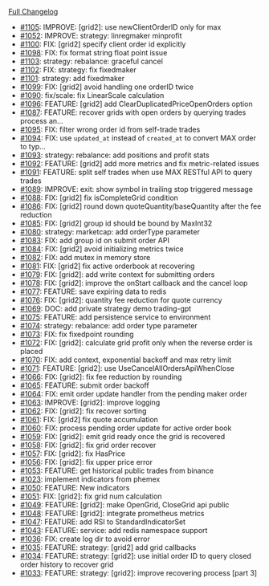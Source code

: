 [Full Changelog](https://github.com/OvictorVieira/bbgo/compare/v1.43.1...main)

 - [#1105](https://github.com/OvictorVieira/bbgo/pull/1105): IMPROVE: [grid2]: use newClientOrderID only for max
 - [#1052](https://github.com/OvictorVieira/bbgo/pull/1052): IMPROVE: strategy: linregmaker minprofit
 - [#1100](https://github.com/OvictorVieira/bbgo/pull/1100): FIX: [grid2] specify client order id explicitly
 - [#1098](https://github.com/OvictorVieira/bbgo/pull/1098): FIX: fix format string float point issue
 - [#1103](https://github.com/OvictorVieira/bbgo/pull/1103): strategy: rebalance: graceful cancel
 - [#1102](https://github.com/OvictorVieira/bbgo/pull/1102): FIX: strategy: fix fixedmaker
 - [#1101](https://github.com/OvictorVieira/bbgo/pull/1101): strategy: add fixedmaker
 - [#1099](https://github.com/OvictorVieira/bbgo/pull/1099): FIX: [grid2] avoid handling one orderID twice
 - [#1090](https://github.com/OvictorVieira/bbgo/pull/1090): fix/scale: fix LinearScale calculation
 - [#1096](https://github.com/OvictorVieira/bbgo/pull/1096): FEATURE: [grid2] add ClearDuplicatedPriceOpenOrders option
 - [#1087](https://github.com/OvictorVieira/bbgo/pull/1087): FEATURE: recover grids with open orders by querying trades process an…
 - [#1095](https://github.com/OvictorVieira/bbgo/pull/1095): FIX: filter wrong order id from self-trade trades
 - [#1094](https://github.com/OvictorVieira/bbgo/pull/1094): FIX: use `updated_at` instead of `created_at` to convert MAX order to typ…
 - [#1093](https://github.com/OvictorVieira/bbgo/pull/1093): strategy: rebalance: add positions and profit stats
 - [#1092](https://github.com/OvictorVieira/bbgo/pull/1092): FEATURE: [grid2] add more metrics and fix metric-related issues
 - [#1091](https://github.com/OvictorVieira/bbgo/pull/1091): FEATURE: split self trades when use MAX RESTful API to query trades
 - [#1089](https://github.com/OvictorVieira/bbgo/pull/1089): IMPROVE: exit: show symbol in trailing stop triggered message
 - [#1088](https://github.com/OvictorVieira/bbgo/pull/1088): FIX: [grid2] fix isCompleteGrid condition
 - [#1086](https://github.com/OvictorVieira/bbgo/pull/1086): FIX: [grid2] round down quoteQuantity/baseQuantity after the fee reduction
 - [#1085](https://github.com/OvictorVieira/bbgo/pull/1085): FIX: [grid2] group id should be bound by MaxInt32
 - [#1080](https://github.com/OvictorVieira/bbgo/pull/1080): strategy: marketcap: add orderType parameter
 - [#1083](https://github.com/OvictorVieira/bbgo/pull/1083): FIX: add group id on submit order API
 - [#1084](https://github.com/OvictorVieira/bbgo/pull/1084): FIX: [grid2] avoid initializing metrics twice
 - [#1082](https://github.com/OvictorVieira/bbgo/pull/1082): FIX: add mutex in memory store
 - [#1081](https://github.com/OvictorVieira/bbgo/pull/1081): FIX: [grid2] fix active orderbook at recovering
 - [#1079](https://github.com/OvictorVieira/bbgo/pull/1079): FIX: [grid2]: add write context for submitting orders
 - [#1078](https://github.com/OvictorVieira/bbgo/pull/1078): FIX: [grid2]: improve the onStart callback and the cancel loop
 - [#1077](https://github.com/OvictorVieira/bbgo/pull/1077): FEATURE: save expiring data to redis
 - [#1076](https://github.com/OvictorVieira/bbgo/pull/1076): FIX: [grid2]: quantity fee reduction for quote currency
 - [#1069](https://github.com/OvictorVieira/bbgo/pull/1069): DOC: add private strategy demo trading-gpt
 - [#1075](https://github.com/OvictorVieira/bbgo/pull/1075): FEATURE: add persistence service to environment
 - [#1074](https://github.com/OvictorVieira/bbgo/pull/1074): strategy: rebalance: add order type parameter
 - [#1073](https://github.com/OvictorVieira/bbgo/pull/1073): FIX: fix fixedpoint rounding
 - [#1072](https://github.com/OvictorVieira/bbgo/pull/1072): FIX: [grid2]: calculate grid profit only when the reverse order is placed
 - [#1070](https://github.com/OvictorVieira/bbgo/pull/1070): FIX: add context, exponential backoff and max retry limit
 - [#1071](https://github.com/OvictorVieira/bbgo/pull/1071): FEATURE: [grid2]: use UseCancelAllOrdersApiWhenClose
 - [#1066](https://github.com/OvictorVieira/bbgo/pull/1066): FIX: [grid2]: fix fee reduction by rounding
 - [#1065](https://github.com/OvictorVieira/bbgo/pull/1065): FEATURE: submit order backoff
 - [#1064](https://github.com/OvictorVieira/bbgo/pull/1064): FIX: emit order update handler from the pending maker order
 - [#1063](https://github.com/OvictorVieira/bbgo/pull/1063): IMPROVE: [grid2]: improve logging 
 - [#1062](https://github.com/OvictorVieira/bbgo/pull/1062): FIX: [grid2]: fix recover sorting
 - [#1061](https://github.com/OvictorVieira/bbgo/pull/1061): FIX: [grid2] fix quote accumulation
 - [#1060](https://github.com/OvictorVieira/bbgo/pull/1060): FIX: process pending order update for active order book
 - [#1059](https://github.com/OvictorVieira/bbgo/pull/1059): FIX: [grid2]: emit grid ready once the grid is recovered
 - [#1058](https://github.com/OvictorVieira/bbgo/pull/1058): FIX: [grid2]: fix grid order recover
 - [#1057](https://github.com/OvictorVieira/bbgo/pull/1057): FIX: [grid2]: fix HasPrice
 - [#1056](https://github.com/OvictorVieira/bbgo/pull/1056): FIX: [grid2]: fix upper price error
 - [#1053](https://github.com/OvictorVieira/bbgo/pull/1053): FEATURE: get historical public trades from binance
 - [#1023](https://github.com/OvictorVieira/bbgo/pull/1023): implement indicators from phemex
 - [#1050](https://github.com/OvictorVieira/bbgo/pull/1050): FEATURE: New indicators
 - [#1051](https://github.com/OvictorVieira/bbgo/pull/1051): FIX: [grid2]: fix grid num calculation
 - [#1049](https://github.com/OvictorVieira/bbgo/pull/1049): FEATURE: [grid2]: make OpenGrid, CloseGrid api public
 - [#1048](https://github.com/OvictorVieira/bbgo/pull/1048): FEATURE: [grid2]: integrate prometheus metrics
 - [#1047](https://github.com/OvictorVieira/bbgo/pull/1047): FEATURE: add RSI to StandardIndicatorSet
 - [#1043](https://github.com/OvictorVieira/bbgo/pull/1043): FEATURE: service: add redis namespace support
 - [#1036](https://github.com/OvictorVieira/bbgo/pull/1036): FIX: create log dir to avoid error
 - [#1035](https://github.com/OvictorVieira/bbgo/pull/1035): FEATURE: strategy: [grid2] add grid callbacks
 - [#1034](https://github.com/OvictorVieira/bbgo/pull/1034): FEATURE: strategy: [grid2]: use initial order ID to query closed order history to recover grid
 - [#1033](https://github.com/OvictorVieira/bbgo/pull/1033): FEATURE: strategy: [grid2]: improve recovering process [part 3]
